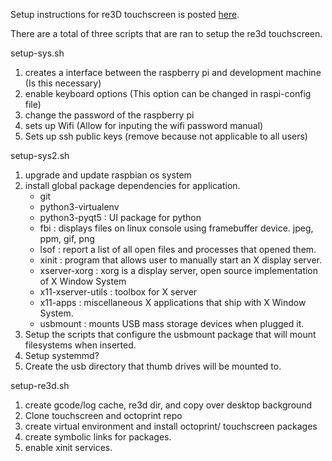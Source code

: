 Setup instructions for re3D touchscreen is posted [here](https://docs.google.com/document/d/1tEfo1iKyyIbEeY1O5UNwWr0Af3kb6Gi-DPLOItH8Gxw/edit?usp=sharing).

There are a total of three scripts that are ran to setup the re3d touchscreen.

setup-sys.sh

1. creates a interface between the raspberry pi and development machine (Is this necessary)
2. enable keyboard options (This option can be changed in raspi-config file)
3. change the password of the raspberry pi
4. sets up Wifi (Allow for inputing the wifi password manual)
5. Sets up ssh public keys (remove because not applicable to all users)

setup-sys2.sh

1. upgrade and update raspbian os system
2. install global package dependencies for application.
   - git
   - python3-virtualenv
   - python3-pyqt5 : UI package for python
   - fbi : displays files on linux console using framebuffer device. jpeg, ppm, gif, png
   - lsof : report a list of all open files and processes that opened them.
   - xinit : program that allows user to manually start an X display server.
   - xserver-xorg : xorg is a display server, open source implementation of X Window System
   - x11-xserver-utils : toolbox for X server
   - x11-apps : miscellaneous X applications that ship with X Window System.
   - usbmount : mounts USB mass storage devices when plugged it.
3. Setup the scripts that configure the usbmount package that will mount filesystems when inserted.
4. Setup systemmd?
5. Create the usb directory that thumb drives will be mounted to.

setup-re3d.sh

1. create gcode/log cache, re3d dir, and copy over desktop background
2. Clone touchscreen and octoprint repo
3. create virtual environment and install octoprint/ touchscreen packages
4. create symbolic links for packages.
5. enable xinit services.
